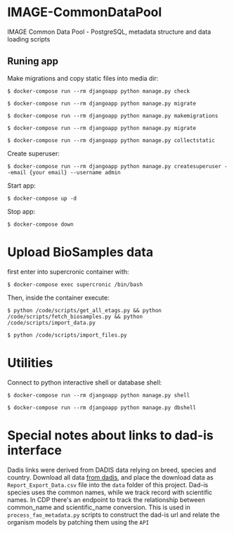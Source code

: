 # IMAGE-CommonDataPool

IMAGE Common Data Pool - PostgreSQL, metadata structure and data loading scripts

## Runing app


Make migrations and copy static files into media dir:

```
$ docker-compose run --rm djangoapp python manage.py check

$ docker-compose run --rm djangoapp python manage.py migrate

$ docker-compose run --rm djangoapp python manage.py makemigrations

$ docker-compose run --rm djangoapp python manage.py migrate

$ docker-compose run --rm djangoapp python manage.py collectstatic
```

Create superuser:

```
$ docker-compose run --rm djangoapp python manage.py createsuperuser --email {your email} --username admin
```

Start app:

```
$ docker-compose up -d
```

Stop app:

```
$ docker-compose down
```

# Upload BioSamples data

first enter into supercronic container with:

```
$ docker-compose exec supercronic /bin/bash
```

Then, inside the container execute:

```
$ python /code/scripts/get_all_etags.py && python /code/scripts/fetch_biosamples.py && python /code/scripts/import_data.py

$ python /code/scripts/import_files.py
```

# Utilities

Connect to python interactive shell or database shell:

```
$ docker-compose run --rm djangoapp python manage.py shell

$ docker-compose run --rm djangoapp python manage.py dbshell
```

# Special notes about links to dad-is interface

Dadis links were derived from DADIS data relying on breed, species and country.
Download all data [from dadis](http://www.fao.org/dad-is/dataexport/en/), and place
the download data as `Report_Export_Data.csv` file into the `data` folder of
this project. Dad-is species uses the common names, while we track record with
scientific names. In CDP there's an endpoint to track the relationship between
common_name and scientific_name conversion. This is used in `process_fao_metadata.py`
scripts to construct the dad-is url and relate the organism models by patching
them using the `API`
